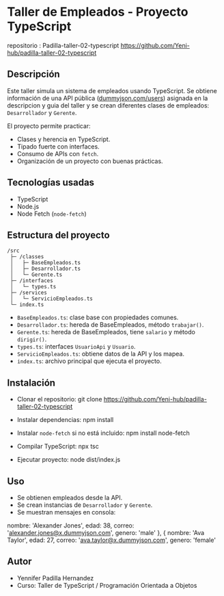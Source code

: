 # Taller de Empleados - Proyecto TypeScript


repositorio : Padilla-taller-02-typescript https://github.com/Yeni-hub/padilla-taller-02-typescript

## Descripción
Este taller simula un sistema de empleados usando TypeScript. Se obtiene información de una API pública ([dummyjson.com/users](https://dummyjson.com/users)) asignada en la descripcion y guia del taller  y se crean diferentes clases de empleados: `Desarrollador` y `Gerente`.

El proyecto permite practicar:
- Clases y herencia en TypeScript.
- Tipado fuerte con interfaces.
- Consumo de APIs con `fetch`.
- Organización de un proyecto con buenas prácticas.

## Tecnologías usadas
- TypeScript
- Node.js
- Node Fetch (`node-fetch`)

## Estructura del proyecto

```
/src
 ├─ /classes
 │   ├─ BaseEmpleados.ts
 │   ├─ Desarrollador.ts
 │   └─ Gerente.ts
 ├─ /interfaces
 │   └─ types.ts
 ├─ /services
 │   └─ ServicioEmpleados.ts
 └─ index.ts
```
- `BaseEmpleados.ts`: clase base con propiedades comunes.
- `Desarrollador.ts`: hereda de BaseEmpleados, método `trabajar()`.
- `Gerente.ts`: hereda de BaseEmpleados, tiene `salario` y método `dirigir()`.
- `types.ts`: interfaces `UsuarioApi` y `Usuario`.
- `ServicioEmpleados.ts`: obtiene datos de la API y los mapea.
- `index.ts`: archivo principal que ejecuta el proyecto.

## Instalación
- Clonar el repositorio:
git clone <https://github.com/Yeni-hub/padilla-taller-02-typescript>


- Instalar dependencias:  npm install
- Instalar `node-fetch` si no está incluido: npm install node-fetch
- Compilar TypeScript: npx tsc
- Ejecutar proyecto: node dist/index.js

## Uso
* Se obtienen empleados desde la API.
* Se crean instancias de `Desarrollador` y `Gerente`.
* Se muestran mensajes en consola:

nombre: 'Alexander Jones',
    edad: 38,
    correo: 'alexander.jones@x.dummyjson.com',
    genero: 'male'
  },
  {
    nombre: 'Ava Taylor',
    edad: 27,
    correo: 'ava.taylor@x.dummyjson.com',
    genero: 'female'

## Autor
* Yennifer Padilla Hernandez
* Curso: Taller de TypeScript / Programación Orientada a Objetos

